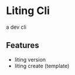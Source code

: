 <!--
 * @Date: 2022-12-16 22:38:41
 * @Author: liting luz.liting@gmail.com
 * @LastEditors: liting luz.liting@gmail.com
 * @LastEditTime: 2022-12-19 17:46:02
 * @FilePath: /liting-cli/README.md
-->
# Liting Cli

a dev cli

## Features

- liting version
- liting create (template)
